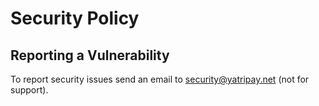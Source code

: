 # Security Policy

## Reporting a Vulnerability

To report security issues send an email to security@yatripay.net (not for support).
